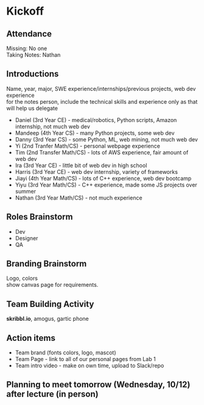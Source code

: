 # Kickoff

## Attendance
Missing:  No one  
Taking Notes:  Nathan

## Introductions
Name, year, major, SWE experience/internships/previous projects, web dev experience   
for the notes person, include the technical skills and experience only as that will help us delegate

* Daniel (3rd Year CE) - medical/robotics, Python scripts, Amazon internship, not much web dev
* Mandeep (4th Year CS) - many Python projects, some web dev
* Danny (3rd Year CS) - some Python, ML, web mining, not much web dev
* Yi (2nd Tranfer Math/CS) - personal webpage experience
* Tim (2nd Transfer Math/CS) - lots of AWS experience, fair amount of web dev
* Ira (3rd Year CE) - little bit of web dev in high school
* Harris (3rd Year CE) - web dev internship, variety of frameworks
* Jiayi (4th Year Math/CS) - lots of C++ experience, web dev bootcamp
* Yiyu (3rd Year Math/CS) - C++ experience, made some JS projects over summer
* Nathan (3rd Year Math/CS) - not much experience

## Roles Brainstorm
* Dev
* Designer
* QA

## Branding Brainstorm
Logo, colors  
show canvas page for requirements. 

## Team Building Activity
**skribbl.io**, amogus, gartic phone

## Action items
  * Team brand (fonts colors, logo, mascot)
  * Team Page - link to all of our personal pages from Lab 1
  * Team intro video - make on own time, upload to Slack/repo

## Planning to meet tomorrow (Wednesday, 10/12) after lecture (in person)
